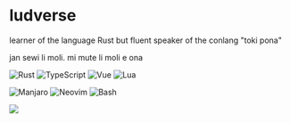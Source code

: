 # ludverse

learner of the language Rust but fluent speaker of the conlang "toki pona"

jan sewi li moli. mi mute li moli e ona

![Rust](https://img.shields.io/badge/Rust-black?style=for-the-badge&logo=rust&logoColor=#E57324)
![TypeScript](https://img.shields.io/badge/TypeScript-007ACC?style=for-the-badge&logo=typescript&logoColor=white)
![Vue](https://img.shields.io/badge/Vue-35495E?style=for-the-badge&logo=vuedotjs&logoColor=4FC08D)
![Lua](https://img.shields.io/badge/Lua-2C2D72?style=for-the-badge&logo=lua&logoColor=white)

![Manjaro](https://img.shields.io/badge/manjaro-35BF5C?style=for-the-badge&logo=manjaro&logoColor=white)
![Neovim](https://img.shields.io/badge/NeoVim-%2357A143.svg?&style=for-the-badge&logo=neovim&logoColor=white)
![Bash](https://img.shields.io/badge/Bash-4EAA25?style=for-the-badge&logo=GNU%20Bash&logoColor=white)

<a href="https://mastodon.nu/@ludv">
  <img src="https://img.shields.io/badge/Mastodon-6364FF?style=for-the-badge&logo=Mastodon&logoColor=white"/>
</a>
